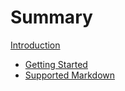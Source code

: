 # Summary

[Introduction](introduction.md)

- [Getting Started](setup/getting-started.md)
- [Supported Markdown](./features/supported-markdown.md)
